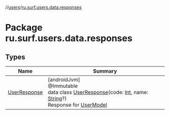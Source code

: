 //[users](../../index.md)/[ru.surf.users.data.responses](index.md)

# Package ru.surf.users.data.responses

## Types

| Name | Summary |
|---|---|
| [UserResponse](-user-response/index.md) | [androidJvm]<br>@Immutable<br>data class [UserResponse](-user-response/index.md)(code: [Int](https://kotlinlang.org/api/latest/jvm/stdlib/kotlin/-int/index.html), name: [String](https://kotlinlang.org/api/latest/jvm/stdlib/kotlin/-string/index.html)?)<br>Response for [UserModel](../ru.surf.users.data.models/-user-model/index.md) |
